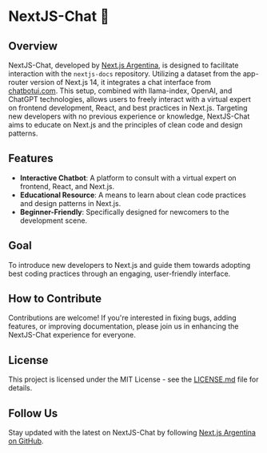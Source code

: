 # NextJS-Chat 💬

## Overview
NextJS-Chat, developed by [Next.js Argentina](https://github.com/nextjsargentina), is designed to facilitate interaction with the `nextjs-docs` repository. Utilizing a dataset from the app-router version of Next.js 14, it integrates a chat interface from [chatbotui.com](https://chatbotiu.com). This setup, combined with llama-index, OpenAI, and ChatGPT technologies, allows users to freely interact with a virtual expert on frontend development, React, and best practices in Next.js. Targeting new developers with no previous experience or knowledge, NextJS-Chat aims to educate on Next.js and the principles of clean code and design patterns.

## Features
- **Interactive Chatbot**: A platform to consult with a virtual expert on frontend, React, and Next.js.
- **Educational Resource**: A means to learn about clean code practices and design patterns in Next.js.
- **Beginner-Friendly**: Specifically designed for newcomers to the development scene.

## Goal
To introduce new developers to Next.js and guide them towards adopting best coding practices through an engaging, user-friendly interface.

## How to Contribute
Contributions are welcome! If you're interested in fixing bugs, adding features, or improving documentation, please join us in enhancing the NextJS-Chat experience for everyone.

## License
This project is licensed under the MIT License - see the [LICENSE.md](LICENSE) file for details.

## Follow Us
Stay updated with the latest on NextJS-Chat by following [Next.js Argentina on GitHub](https://github.com/nextjsargentina).
